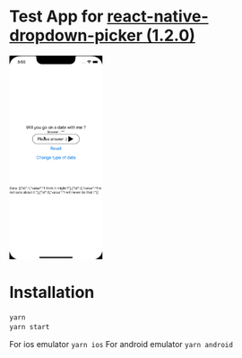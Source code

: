 # Test App for [react-native-dropdown-picker (1.2.0)](https://github.com/beeleethebee/react-native-simple-dropdown-picker)

<img src="demo.gif" width="33%"/>

# Installation

```bash
yarn
yarn start
```

For ios emulator `yarn ios`
For android emulator `yarn android`

